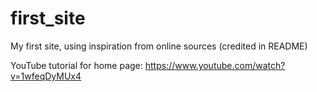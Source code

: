 # first_site
My first site, using inspiration from online sources (credited in README)

YouTube tutorial for home page:
https://www.youtube.com/watch?v=1wfeqDyMUx4
